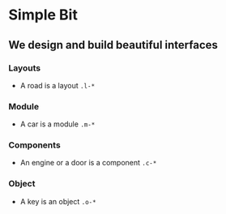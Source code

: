 # Simple Bit
## We design and build beautiful interfaces

### Layouts
- A road is a layout
`.l-*`

### Module
- A car is a module
`.m-*`

### Components
- An engine or a door is a component
`.c-*`

### Object
- A key is an object
`.o-*`